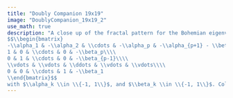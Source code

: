 ```yaml
---
title: "Doubly Companion 19x19"
image: "DoublyCompanion_19x19_2"
use_math: true
description: "A close up of the fractal pattern for the Bohemian eigenvalues of a sample of 50 million 19x19 $(p=18)$ doubly companion matrices:
$$\\begin{bmatrix}
-\\alpha_1 & -\\alpha_2 & \\cdots & -\\alpha_p & -\\alpha_{p+1} - \\beta_{p+1}\\\\
1 & 0 & \\cdots & 0 & -\\beta_p\\\\
0 & 1 & \\cdots & 0 & -\\beta_{p-1}\\\\
\\vdots & \\vdots & \\ddots & \\vdots & \\vdots\\\\
0 & 0 & \\cdots & 1 & -\\beta_1
\\end{bmatrix}$$
with $\\alpha_k \\in \\{-1, 1\\}$, and $\\beta_k \\in \\{-1, 1\\}$. Color represents the eigenvalue density and the plot is viewed on [0.95+1.10i, 1.05+1.20i]."
---
```

